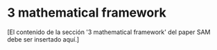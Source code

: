 # 3 mathematical framework

[El contenido de la sección '3 mathematical framework' del paper SAM debe ser insertado aquí.]
